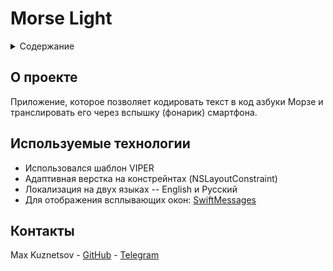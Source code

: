 # Morse Light

<div id="top"></div>

<details>
  <summary>Содержание</summary>
  <ol>
    <li>
      <a href="#о-проекте">О Проекте</a>
    </li>
    <li>
      <a href="#используемые-технологии">Используемые технологии</a>
    </li>
    <li>
      <a href="#контакты">Контакты</a>
    </li>
  </ol>
</details>


## О проекте

Приложение, которое позволяет кодировать текст в код азбуки Морзе и транслировать его через вспышку (фонарик) смартфона.

## Используемые технологии
* Использовался шаблон VIPER
* Адаптивная верстка на констрейнтах (NSLayoutConstraint)
* Локализация на двух языках -- English и Русский
* Для отображения всплывающих окон: [SwiftMessages](https://github.com/SwiftKickMobile/SwiftMessages)

## Контакты

Max Kuznetsov - [GitHub](https://github.com/Icerzack/) - [Telegram](https://t.me/maxalkuz/)
